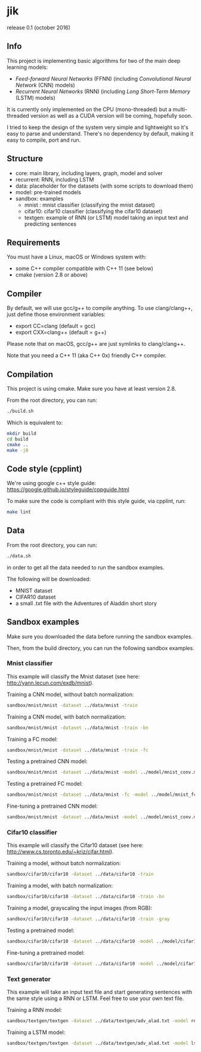 # jik

release 0.1 (october 2016)

## Info

This project is implementing basic algorithms for two of the main deep learning models:
* *Feed-forward Neural Networks* (FFNN) (including *Convolutional Neural Network* (CNN) models)
* *Recurrent Neural Networks* (RNN) (including *Long Short-Term Memory* (LSTM) models)

It is currently only implemented on the CPU (mono-threaded) but a multi-threaded version as well as a CUDA version will
be coming, hopefully soon.

I tried to keep the design of the system very simple and lightweight so it's easy to parse and understand.
There's no dependency by default, making it easy to compile, port and run.

## Structure

* core: main library, including layers, graph, model and solver
* recurrent: RNN, including LSTM
* data: placeholder for the datasets (with some scripts to download them)
* model: pre-trained models
* sandbox: examples
  * mnist  : mnist classifier (classifying the mnist dataset)
  * cifar10: cifar10 classifier (classifying the cifar10 dataset)
  * textgen: example of RNN (or LSTM) model taking an input text and predicting sentences

## Requirements

You must have a Linux, macOS or Windows system with:
* some C++ compiler compatible with C++ 11 (see below)
* cmake (version 2.8 or above)

## Compiler

By default, we will use gcc/g++ to compile anything.
To use clang/clang++, just define those environment variables:
* export CC=clang    (default = gcc)
* export CXX=clang++ (default = g++)

Please note that on macOS, gcc/g++ are just symlinks to clang/clang++.

Note that you need a C++ 11 (aka C++ 0x) friendly C++ compiler.

## Compilation

This project is using cmake.
Make sure you have at least version 2.8.

From the root directory, you can run:
```sh
./build.sh
```

Which is equivalent to:
```sh
mkdir build
cd build
cmake ..
make -j8
```

## Code style (cpplint)

We're using google c++ style guide:
https://google.github.io/styleguide/cppguide.html

To make sure the code is compliant with this style guide, via cpplint, run:
```sh
make lint
```

## Data

From the root directory, you can run:
```sh
./data.sh
```
in order to get all the data needed to run the sandbox examples.

The following will be downloaded:
* MNIST dataset
* CIFAR10 dataset
* a small .txt file with the Adventures of Aladdin short story

## Sandbox examples

Make sure you downloaded the data before running the sandbox examples.

Then, from the build directory, you can run the following sandbox examples.

### Mnist classifier

This example will classify the Mnist dataset (see here: http://yann.lecun.com/exdb/mnist).

Training a CNN model, without batch normalization:
```sh
sandbox/mnist/mnist -dataset ../data/mnist -train
```

Training a CNN model, with batch normalization:
```sh
sandbox/mnist/mnist -dataset ../data/mnist -train -bn
```

Training a FC model:
```sh
sandbox/mnist/mnist -dataset ../data/mnist -train -fc
```

Testing a pretrained CNN model:
```sh
sandbox/mnist/mnist -dataset ../data/mnist -model ../model/mnist_conv.model
```

Testing a pretrained FC model:
```sh
sandbox/mnist/mnist -dataset ../data/mnist -fc -model ../model/mnist_fc.model
```

Fine-tuning a pretrained CNN model:
```sh
sandbox/mnist/mnist -dataset ../data/mnist -model ../model/mnist_conv.model -train -name mnist_finetune
```

### Cifar10 classifier

This example will classify the Cifar10 dataset (see here: http://www.cs.toronto.edu/~kriz/cifar.html).

Training a model, without batch normalization:
```sh
sandbox/cifar10/cifar10 -dataset ../data/cifar10 -train
```

Training a model, with batch normalization:
```sh
sandbox/cifar10/cifar10 -dataset ../data/cifar10 -train -bn
```

Training a model, grayscaling the input images (from RGB):
```sh
sandbox/cifar10/cifar10 -dataset ../data/cifar10 -train -gray
```

Testing a pretrained model:
```sh
sandbox/cifar10/cifar10 -dataset ../data/cifar10 -model ../model/cifar10.model
```

Fine-tuning a pretrained model:
```sh
sandbox/cifar10/cifar10 -dataset ../data/cifar10 -model ../model/cifar10.model -train -name cifar10_finetune
```

### Text generator

This example will take an input text file and start generating sentences with the same style using a RNN or LSTM.
Feel free to use your own text file.

Training a RNN model:
```sh
sandbox/textgen/textgen -dataset ../data/textgen/adv_alad.txt -model rnn
```

Training a LSTM model:
```sh
sandbox/textgen/textgen -dataset ../data/textgen/adv_alad.txt -model lstm
```
